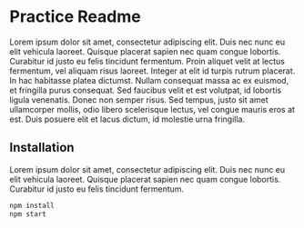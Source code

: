 # Practice Readme

Lorem ipsum dolor sit amet, consectetur adipiscing elit. Duis nec nunc eu elit vehicula laoreet. Quisque placerat sapien nec quam congue lobortis. Curabitur id justo eu felis tincidunt fermentum. Proin aliquet velit at lectus fermentum, vel aliquam risus laoreet. Integer at elit id turpis rutrum placerat. In hac habitasse platea dictumst. Nullam consequat massa ac ex euismod, et fringilla purus consequat. Sed faucibus velit et est volutpat, id lobortis ligula venenatis. Donec non semper risus. Sed tempus, justo sit amet ullamcorper mollis, odio libero scelerisque lectus, vel congue mauris eros at est. Duis posuere elit et lacus dictum, id molestie urna fringilla.

## Installation

Lorem ipsum dolor sit amet, consectetur adipiscing elit. Duis nec nunc eu elit vehicula laoreet. Quisque placerat sapien nec quam congue lobortis. Curabitur id justo eu felis tincidunt fermentum.

```bash
npm install
npm start
```


